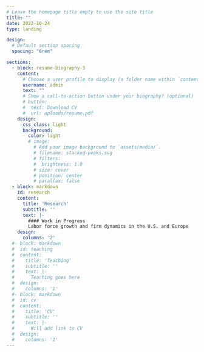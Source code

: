 ```yaml
---
# Leave the homepage title empty to use the site title
title: ""
date: 2022-10-24
type: landing

design:
  # Default section spacing
  spacing: "6rem"

sections:
  - block: resume-biography-3
    content:
      # Choose a user profile to display (a folder name within `content/authors/`)
      username: admin
      text: ""
      # Show a call-to-action button under your biography? (optional)
      # button:
      #  text: Download CV
      #  url: uploads/resume.pdf
    design:
      css_class: light
      background:
        color: light
        # image:
          # Add your image background to `assets/media/`.
          # filename: stacked-peaks.svg
          # filters:
          #  brightness: 1.0
          # size: cover
          # position: center
          # parallax: false
  - block: markdown
    id: research
    content:
      title: 'Research'
      subtitle: ''
      text: |-
        #### Work in Progress
        Labor force growth and firm dynamics in the U.S. and Europe
    design:
      columns: '2'
  #- block: markdown
  #  id: teaching
  #  content:
  #    title: 'Teaching'
  #    subtitle: ''
  #    text: |-
  #      Teaching goes here
  #  design:
  #    columns: '1'  
  #- block: markdown
  #  id: cv
  #  content:
  #    title: 'CV'
  #    subtitle: ''
  #    text: |-
  #      Will add link to CV
  #  design:
  #    columns: '1'             
---
```

